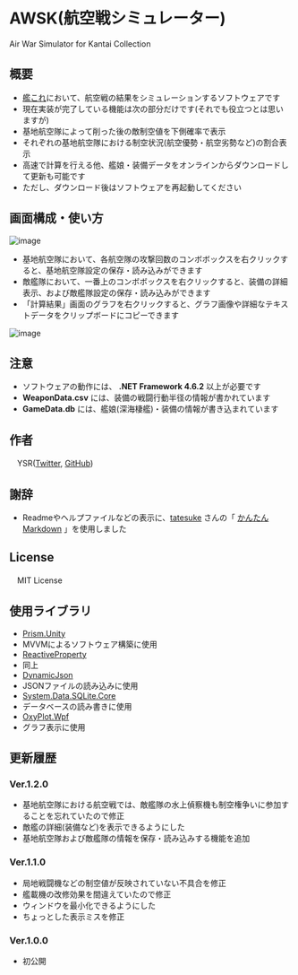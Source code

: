 # AWSK(航空戦シミュレーター)
Air War Simulator for Kantai Collection

## 概要

- [艦これ](http://www.dmm.com/netgame/feature/kancolle.html)において、航空戦の結果をシミュレーションするソフトウェアです
- 現在実装が完了している機能は次の部分だけです(それでも役立つとは思いますが)
 - 基地航空隊によって削った後の敵制空値を下側確率で表示
 - それぞれの基地航空隊における制空状況(航空優勢・航空劣勢など)の割合表示
- 高速で計算を行える他、艦娘・装備データをオンラインからダウンロードして更新も可能です
 - ただし、ダウンロード後はソフトウェアを再起動してください

## 画面構成・使い方
![image](https://user-images.githubusercontent.com/3734392/35778074-39d3fac6-09fc-11e8-99ea-6dc00d6551aa.png)

- 基地航空隊において、各航空隊の攻撃回数のコンボボックスを右クリックすると、基地航空隊設定の保存・読み込みができます
- 敵艦隊において、一番上のコンボボックスを右クリックすると、装備の詳細表示、および敵艦隊設定の保存・読み込みができます
- 「計算結果」画面のグラフを右クリックすると、グラフ画像や詳細なテキストデータをクリップボードにコピーできます

![image](https://user-images.githubusercontent.com/3734392/35803422-1dcae388-0ab7-11e8-9be6-d0485eedef2f.png)

## 注意
- ソフトウェアの動作には、 **.NET Framework 4.6.2** 以上が必要です
- **WeaponData.csv** には、装備の戦闘行動半径の情報が書かれています
- **GameData.db** には、艦娘(深海棲艦)・装備の情報が書き込まれています

## 作者
　YSR([Twitter](https://twitter.com/YSRKEN), [GitHub](https://github.com/YSRKEN/))

## 謝辞
- Readmeやヘルプファイルなどの表示に、[tatesuke](https://github.com/tatesuke) さんの「 [かんたんMarkdown](https://github.com/tatesuke/KanTanMarkdown) 」を使用しました


## License
　MIT License

## 使用ライブラリ
- [Prism.Unity](https://www.nuget.org/packages/Prism.Unity/)
 - MVVMによるソフトウェア構築に使用
- [ReactiveProperty](https://www.nuget.org/packages/ReactiveProperty/4.0.0-pre4)
 - 同上
- [DynamicJson](https://archive.codeplex.com/?p=dynamicjson)
 - JSONファイルの読み込みに使用
- [System.Data.SQLite.Core](https://www.nuget.org/packages/System.Data.SQLite.Core/)
 - データベースの読み書きに使用
- [OxyPlot.Wpf](https://www.nuget.org/packages/OxyPlot.Wpf/)
 - グラフ表示に使用

## 更新履歴

### Ver.1.2.0
- 基地航空隊における航空戦では、敵艦隊の水上偵察機も制空権争いに参加することを忘れていたので修正
- 敵艦の詳細(装備など)を表示できるようにした
- 基地航空隊および敵艦隊の情報を保存・読み込みする機能を追加

### Ver.1.1.0
- 局地戦闘機などの制空値が反映されていない不具合を修正
- 艦載機の改修効果を間違えていたので修正
- ウィンドウを最小化できるようにした
- ちょっとした表示ミスを修正

### Ver.1.0.0
- 初公開

